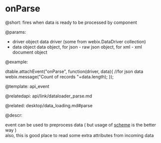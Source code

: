 onParse
=============


@short: fires when data is ready to be processed by component
	

@params:

- driver    object    data driver (some from webix.DataDriver collection)
- data    object    data object, for json - raw json object, for xml - xml document object
    
@example:

dtable.attachEvent("onParse", function(driver, data){
    //for json data
    webix.message("Count of records "+data.length);
});



@template:	api_event

@relatedapi:
	api/link/dataloader_parse.md
    
@related: 
	desktop/data_loading.md#parse
	
@descr:

event can be used to preprocess data ( but usage of [scheme](api/datastore_scheme.md) is the better way )  
also, this is good place to read some extra attributes from incoming data